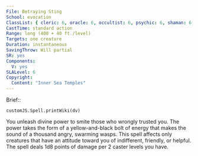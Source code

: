 ```yaml
---
File: Betraying Sting
School: evocation
ClassList: { cleric: 6, oracle: 6, occultist: 6, psychic: 6, shaman: 6, witch: 6 }
CastTime: standard action
Range: long (400 + 40 ft./level)
Targets: one creature
Duration: instantaneous
SavingThrow: Will partial
SR: yes
Components:
  V: yes
SLALevel: 6
Copyright:
  Content: "Inner Sea Temples"
---
```

Brief:: 

```dataviewjs
customJS.Spell.printWiki(dv)
```

You unleash divine power to smite those who wrongly trusted you. The power takes the form of a yellow-and-black bolt of energy that makes the sound of a thousand angry, swarming wasps. This spell affects only creatures that have an attitude toward you of indifferent, friendly, or helpful. The spell deals 1d8 points of damage per 2 caster levels you have.

